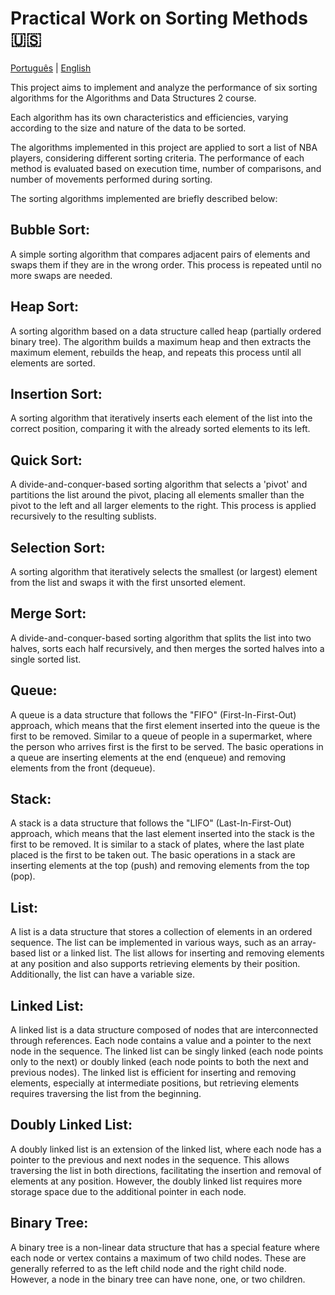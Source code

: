 # Practical Work on Sorting Methods 🇺🇸

[Português](README.md) | [English](README_EN.md)

This project aims to implement and analyze the performance of six sorting algorithms for the Algorithms and Data Structures 2 course.

Each algorithm has its own characteristics and efficiencies, varying according to the size and nature of the data to be sorted.

The algorithms implemented in this project are applied to sort a list of NBA players, considering different sorting criteria. The performance of each method is evaluated based on execution time, number of comparisons, and number of movements performed during sorting.

The sorting algorithms implemented are briefly described below:

## Bubble Sort:
A simple sorting algorithm that compares adjacent pairs of elements and swaps them if they are in the wrong order. This process is repeated until no more swaps are needed.

## Heap Sort:
A sorting algorithm based on a data structure called heap (partially ordered binary tree). The algorithm builds a maximum heap and then extracts the maximum element, rebuilds the heap, and repeats this process until all elements are sorted.

## Insertion Sort:
A sorting algorithm that iteratively inserts each element of the list into the correct position, comparing it with the already sorted elements to its left.

## Quick Sort:
A divide-and-conquer-based sorting algorithm that selects a 'pivot' and partitions the list around the pivot, placing all elements smaller than the pivot to the left and all larger elements to the right. This process is applied recursively to the resulting sublists.

## Selection Sort:
A sorting algorithm that iteratively selects the smallest (or largest) element from the list and swaps it with the first unsorted element.

## Merge Sort:
A divide-and-conquer-based sorting algorithm that splits the list into two halves, sorts each half recursively, and then merges the sorted halves into a single sorted list.

## Queue:
A queue is a data structure that follows the "FIFO" (First-In-First-Out) approach, which means that the first element inserted into the queue is the first to be removed. Similar to a queue of people in a supermarket, where the person who arrives first is the first to be served. The basic operations in a queue are inserting elements at the end (enqueue) and removing elements from the front (dequeue).

## Stack:
A stack is a data structure that follows the "LIFO" (Last-In-First-Out) approach, which means that the last element inserted into the stack is the first to be removed. It is similar to a stack of plates, where the last plate placed is the first to be taken out. The basic operations in a stack are inserting elements at the top (push) and removing elements from the top (pop).

## List:
A list is a data structure that stores a collection of elements in an ordered sequence. The list can be implemented in various ways, such as an array-based list or a linked list. The list allows for inserting and removing elements at any position and also supports retrieving elements by their position. Additionally, the list can have a variable size.

## Linked List:
A linked list is a data structure composed of nodes that are interconnected through references. Each node contains a value and a pointer to the next node in the sequence. The linked list can be singly linked (each node points only to the next) or doubly linked (each node points to both the next and previous nodes). The linked list is efficient for inserting and removing elements, especially at intermediate positions, but retrieving elements requires traversing the list from the beginning.

## Doubly Linked List:
A doubly linked list is an extension of the linked list, where each node has a pointer to the previous and next nodes in the sequence. This allows traversing the list in both directions, facilitating the insertion and removal of elements at any position. However, the doubly linked list requires more storage space due to the additional pointer in each node.

## Binary Tree:
A binary tree is a non-linear data structure that has a special feature where each node or vertex contains a maximum of two child nodes. These are generally referred to as the left child node and the right child node. However, a node in the binary tree can have none, one, or two children.

